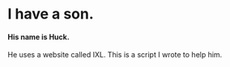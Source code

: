 # I have a son.
#### His name is Huck.
He uses a website called IXL.  This is a script I wrote to help him.